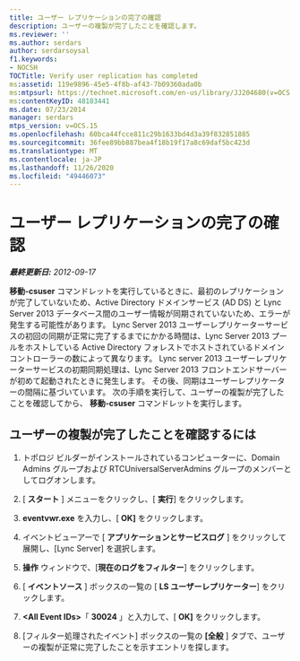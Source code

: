 ```yaml
---
title: ユーザー レプリケーションの完了の確認
description: ユーザーの複製が完了したことを確認します。
ms.reviewer: ''
ms.author: serdars
author: serdarsoysal
f1.keywords:
- NOCSH
TOCTitle: Verify user replication has completed
ms:assetid: 119e9896-45e5-4f8b-af43-7b09360ada0b
ms:mtpsurl: https://technet.microsoft.com/en-us/library/JJ204680(v=OCS.15)
ms:contentKeyID: 48183441
ms.date: 07/23/2014
manager: serdars
mtps_version: v=OCS.15
ms.openlocfilehash: 60bca44fcce811c29b1633bd4d3a39f832851885
ms.sourcegitcommit: 36fee89bb887bea4f18b19f17a8c69daf5bc423d
ms.translationtype: MT
ms.contentlocale: ja-JP
ms.lasthandoff: 11/26/2020
ms.locfileid: "49446073"
---
```

# <a name="verify-user-replication-has-completed"></a>ユーザー レプリケーションの完了の確認

<div data-xmlns="http://www.w3.org/1999/xhtml">

<div class="topic" data-xmlns="http://www.w3.org/1999/xhtml" data-msxsl="urn:schemas-microsoft-com:xslt" data-cs="https://msdn.microsoft.com/">

<div data-asp="https://msdn2.microsoft.com/asp">



</div>

<div id="mainSection">

<div id="mainBody">

<span> </span>

_**最終更新日:** 2012-09-17_

**移動-csuser** コマンドレットを実行しているときに、最初のレプリケーションが完了していないため、Active Directory ドメインサービス (AD DS) と Lync Server 2013 データベース間のユーザー情報が同期されていないため、エラーが発生する可能性があります。 Lync Server 2013 ユーザーレプリケーターサービスの初回の同期が正常に完了するまでにかかる時間は、Lync Server 2013 プールをホストしている Active Directory フォレストでホストされているドメインコントローラーの数によって異なります。 Lync server 2013 ユーザーレプリケーターサービスの初期同期処理は、Lync Server 2013 フロントエンドサーバーが初めて起動されたときに発生します。 その後、同期はユーザーレプリケーターの間隔に基づいています。 次の手順を実行して、ユーザーの複製が完了したことを確認してから、 **移動-csuser** コマンドレットを実行します。

<div>

## <a name="to-verify-user-replication-has-completed"></a>ユーザーの複製が完了したことを確認するには

1.  トポロジ ビルダーがインストールされているコンピューターに、Domain Admins グループおよび RTCUniversalServerAdmins グループのメンバーとしてログオンします。

2.  [ **スタート** ] メニューをクリックし、[ **実行**] をクリックします。

3.  **eventvwr.exe** を入力し、[ **OK]** をクリックします。

4.  イベントビューアーで [ **アプリケーションとサービスログ** ] をクリックして展開し、[Lync Server] を選択します。

5.  **操作** ウィンドウで、[**現在のログをフィルター**] をクリックします。

6.  [ **イベントソース** ] ボックスの一覧の [ **LS ユーザーレプリケーター**] をクリックします。

7.  **\<All Event IDs\>**「 **30024** 」と入力して、[ **OK]** をクリックします。

8.  [フィルター処理されたイベント] ボックスの一覧の **[全般** ] タブで、ユーザーの複製が正常に完了したことを示すエントリを探します。

</div>

</div>

<span> </span>

</div>

</div>

</div>

